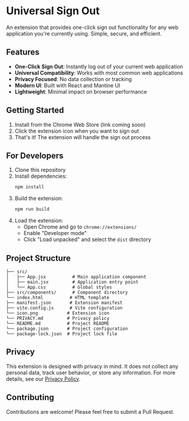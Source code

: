 # Universal Sign Out

An extension that provides one-click sign out functionality for any web application you're currently using. Simple, secure, and efficient.

## Features

- **One-Click Sign Out**: Instantly log out of your current web application
- **Universal Compatibility**: Works with most common web applications
- **Privacy Focused**: No data collection or tracking
- **Modern UI**: Built with React and Mantine UI
- **Lightweight**: Minimal impact on browser performance

## Getting Started

1. Install from the Chrome Web Store (link coming soon)
2. Click the extension icon when you want to sign out
3. That's it! The extension will handle the sign out process

## For Developers

1. Clone this repository
2. Install dependencies:
   ```bash
   npm install
   ```
3. Build the extension:
   ```bash
   npm run build
   ```
4. Load the extension:
   - Open Chrome and go to `chrome://extensions/`
   - Enable "Developer mode"
   - Click "Load unpacked" and select the `dist` directory

## Project Structure

```
├── src/
│   ├── App.jsx          # Main application component
│   ├── main.jsx         # Application entry point
│   └── App.css          # Global styles
├── src/components/      # Component directory
└── index.html          # HTML template
├── manifest.json       # Extension manifest
├── vite.config.js      # Vite configuration
└── icon.png           # Extension icon
└── PRIVACY.md         # Privacy policy
└── README.md          # Project README
└── package.json       # Project configuration
└── package-lock.json  # Project lock file
```

## Privacy

This extension is designed with privacy in mind. It does not collect any personal data, track user behavior, or store any information. For more details, see our [Privacy Policy](PRIVACY.md).

## Contributing

Contributions are welcome! Please feel free to submit a Pull Request.
